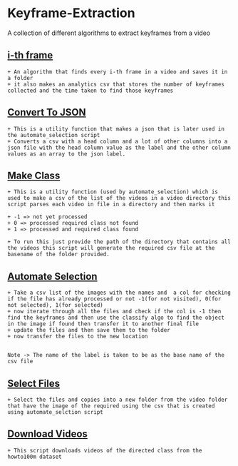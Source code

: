 # Keyframe-Extraction
A collection of different algorithms to extract keyframes from a video

## [i-th frame](ithFrame.py)
    + An algorithm that finds every i-th frame in a video and saves it in a folder
    + it also makes an analytics csv that stores the number of keyframes collected and the time taken to find those keyframes

## [Convert To JSON](convert_to_json.py)
    + This is a utility function that makes a json that is later used in the automate_selection script
    + Converts a csv with a head column and a lot of other columns into a json file with the head column value as the label and the other column values as an array to the json label.

## [Make Class](makeClassCsv.py)
    + This is a utility function (used by automate_selection) which is used to make a csv of the list of the videos in a video directory this script parses each video in file in a directory and then marks it 
    
    + -1 => not yet processed
    + 0 => processed required class not found
    + 1 => processed and required class found

    + To run this just provide the path of the directory that contains all the videos this script will generate the required csv file at the basename of the folder provided. 

## [Automate Selection](automate_selection.py)
    + Take a csv list of the images with the names and  a col for checking if the file has already processed or not -1(for not visited), 0(for not selected), 1(for selected)
    + now iterate through all the files and check if the col is -1 then find the keyframes and then use the classify algo to find the object in the image if found then transfer it to another final file
    + update the files and then save them to the folder
    + now transfer the files to the new location

    
    Note -> The name of the label is taken to be as the base name of the csv file

## [Select Files](select_files.py)
    + Select the files and copies into a new folder from the video folder that have the image of the required using the csv that is created using automate_selction script

## [Download Videos](download_videos.py)
    + This script downloads videos of the directed class from the howto100m dataset


